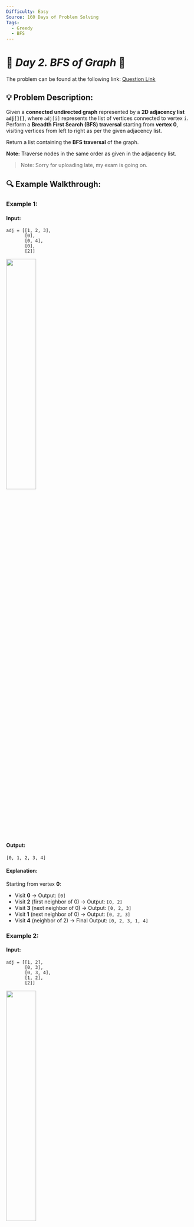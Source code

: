 ```yaml
---
Difficulty: Easy  
Source: 160 Days of Problem Solving  
Tags:
  - Greedy
  - BFS
---
```


# 🚀 _Day 2. BFS of Graph_ 🧠


The problem can be found at the following link: [Question Link](https://www.geeksforgeeks.org/batch/gfg-160-problems/track/graph-gfg-160/problem/bfs-traversal-of-graph)

## 💡 **Problem Description:** 

Given a **connected undirected graph** represented by a **2D adjacency list `adj[][]`**, where `adj[i]` represents the list of vertices connected to vertex `i`.  
Perform a **Breadth First Search (BFS) traversal** starting from **vertex 0**, visiting vertices from left to right as per the given adjacency list.  

Return a list containing the **BFS traversal** of the graph.  

**Note:** Traverse nodes in the same order as given in the adjacency list.  

> Note: Sorry for uploading late, my exam is going on.

## 🔍 **Example Walkthrough:**

### **Example 1:**  

#### **Input:**  
```
adj = [[1, 2, 3],  
       [0],  
       [0, 4],  
       [0],  
       [2]]  
```

<img src="https://github.com/user-attachments/assets/5ab8ff7f-c58c-4035-9993-4de191cf627b" width="40%">

#### **Output:**  
```
[0, 1, 2, 3, 4]
```

#### **Explanation:**  
Starting from vertex **0**:  
- Visit **0** → Output: `[0]`  
- Visit **2** (first neighbor of 0) → Output: `[0, 2]`  
- Visit **3** (next neighbor of 0) → Output: `[0, 2, 3]`  
- Visit **1** (next neighbor of 0) → Output: `[0, 2, 3]`  
- Visit **4** (neighbor of 2) → Final Output: `[0, 2, 3, 1, 4]`

### **Example 2:**  

#### **Input:**  
```
adj = [[1, 2],  
       [0, 3],  
       [0, 3, 4],  
       [1, 2],  
       [2]]  
```

<img src="https://github.com/user-attachments/assets/ab16fb62-988e-4cf6-be87-6aacb50fe9c5" width="40%">

#### **Output:**  
```
[0, 1, 2, 3, 4]
```

#### **Explanation:**  
Starting from vertex **0**:  
- Visit **0** → Output: `[0]`  
- Visit **1** (first neighbor of 0) → Output: `[0, 1]`  
- Visit **2** (next neighbor of 0) → Output: `[0, 1, 2]`  
- Visit **3** (first unvisited neighbor of 2) → Output: `[0, 1, 2, 3]`  
- Visit **4** (next neighbor of 2) → Final Output: `[0, 1, 2, 3, 4]`

## **Constraints:**  
- $1 \leq$ `adj.size()` $\leq 10^4$  
- $1 \leq$ `adj[i][j]` $\leq 10^4$  

## 🎯 **My Approach:**
### **Iterative BFS (Using Queue)**  

### **Algorithm Steps:**  
1. Maintain a **visited array** to track visited nodes.  
2. Use a **queue** to process nodes in a FIFO manner.  
3. Start BFS traversal from node `0` and enqueue it.  
4. Process nodes from the queue and visit their unvisited neighbors in order.  
5. Store the **BFS traversal sequence** in a list.  

## 🕒 **Time and Auxiliary Space Complexity** 
- **Expected Time Complexity:** O(V + E), since each vertex and edge is visited once.  
- **Expected Auxiliary Space Complexity:** O(V), as we store the visited array and queue.  

## 📝 **Solution Code**

## **Code (C++)**  

```cpp
class Solution {
  public:
    vector<int> bfs(vector<vector<int>>& adj) {
        int V = adj.size();
        vector<int> res;
        vector<bool> vis(V, false);
        queue<int> q;
        
        q.push(0);
        vis[0] = true;
        
        while (!q.empty()) {
            int v = q.front();
            q.pop();
            res.push_back(v);
            
            for (int u : adj[v]) {
                if (!vis[u]) {
                    vis[u] = true;
                    q.push(u);
                }
            }
        }
        return res;
    }
};
```

<details>
<summary><h2 align="center">⚡ Alternative Approaches</h2></summary>



## 📊 **2️⃣ Recursive BFS Approach**  
#### **Algorithm Steps:**  
1. Use a helper function for recursion.  
2. Process the front element of the queue.  
3. Enqueue unvisited neighbors and call the function recursively.  

```cpp
class Solution {
public:
    void bfsUtil(queue<int>& q, vector<vector<int>>& adj, vector<int>& res, vector<bool>& vis) {
        if (q.empty()) return;
        int v = q.front();
        q.pop();
        res.push_back(v);
        for (int u : adj[v]) {
            if (!vis[u]) {
                vis[u] = true;
                q.push(u);
            }
        }
        bfsUtil(q, adj, res, vis);
    }
    
    vector<int> bfs(vector<vector<int>>& adj) {
        vector<int> res;
        vector<bool> vis(adj.size(), false);
        queue<int> q;
        q.push(0);
        vis[0] = true;
        bfsUtil(q, adj, res, vis);
        return res;
    }
};
```

#### 📝 **Complexity Analysis:**  
- ✅ **Time Complexity:** O(V + E) - Each vertex and edge are processed once.  
- ✅ **Space Complexity:** O(V) - Due to the recursion stack.  

#### ✅ **Why This Approach?**  
- Uses recursion instead of iteration, which may be preferred in some functional programming paradigms.  
- However, recursion depth could lead to **stack overflow for large graphs**.  


## 🔄 **3️⃣ BFS for Disconnected Graphs**  
#### **Algorithm Steps:**  
1. Iterate through all vertices to ensure that all components are covered.  
2. If a vertex is not visited, initiate BFS from it.  
3. This ensures traversal of all disconnected components.  

```cpp
class Solution {
public:
    vector<int> bfs(vector<vector<int>>& adj) {
        int V = adj.size();
        vector<int> res;
        vector<bool> vis(V, false);
        for (int i = 0; i < V; i++) {
            if (!vis[i]) {
                queue<int> q;
                q.push(i);
                vis[i] = true;
                while (!q.empty()) {
                    int v = q.front();
                    q.pop();
                    res.push_back(v);
                    for (int u : adj[v]) {
                        if (!vis[u]) {
                            vis[u] = true;
                            q.push(u);
                        }
                    }
                }
            }
        }
        return res;
    }
};
```

#### 📝 **Complexity Analysis:**  
- ✅ **Time Complexity:** O(V + E) - Each vertex and edge are processed once.  
- ✅ **Space Complexity:** O(V) - Due to the queue and visited array.  

#### ✅ **Why This Approach?**  
- **Handles disconnected graphs**, ensuring all components are explored.  
- Slightly more complex than basic BFS but necessary for completeness.  


## 📊 **4️⃣ BFS Using Deque (Optimized Queue Handling)**  
#### **Algorithm Steps:**  
1. Instead of `queue<int>`, we use `deque<int>` for optimized front and back operations.  
2. The traversal logic remains the same as the standard BFS approach.  

```cpp
class Solution {
public:
    vector<int> bfs(vector<vector<int>>& adj) {
        int V = adj.size();
        vector<int> res;
        vector<int> vis(V, 0);
        deque<int> q;
        
        vis[0] = 1;
        q.push_back(0);
        
        while (!q.empty()) {
            int v = q.front();
            q.pop_front();
            res.push_back(v);
            
            for (int u : adj[v]) {
                if (!vis[u]) {
                    vis[u] = 1;
                    q.push_back(u);
                }
            }
        }
        return res;
    }
};
```

#### 📝 **Complexity Analysis:**  
- ✅ **Time Complexity:** O(V + E) - Each vertex and edge are processed once.  
- ✅ **Space Complexity:** O(V) - Due to the deque and visited array.  

#### ✅ **Why This Approach?**  
- Using a `deque` can slightly **improve performance** in some cases due to optimized operations compared to `queue<int>`.  
- Useful when frequent push/pop operations from both ends are required.  


### 🆚 **Comparison of Approaches**  

| **Approach**                     | ⏱️ **Time Complexity** | 🗂️ **Space Complexity** | ✅ **Pros**                                   | ⚠️ **Cons**                                    |  
|-----------------------------------|-----------------------|------------------------|----------------------------------------------|------------------------------------------------|  
| **Standard BFS (Queue)**          | 🟢 O(V + E)            | 🟡 O(V)                 | Simple and widely used                      | Fails for disconnected graphs                  |  
| **Recursive BFS**                 | 🟢 O(V + E)            | 🟡 O(V)                 | Recursive and intuitive                     | Risk of stack overflow for large graphs        |  
| **BFS for Disconnected Graphs**   | 🟢 O(V + E)            | 🟡 O(V)                 | Ensures traversal of all components         | Slightly more complex than basic BFS           |  
| **BFS Using (Deque)**               | 🟢 O(V + E)            | 🟡 O(V)                 | Optimized performance using `deque`         | Marginal improvement over normal queue         |  

✅ **Best Choice?**  
- **Use Standard BFS** if the graph is **connected** and efficiency is the priority.  
- **Use BFS for Disconnected Graphs** when handling **multiple components**.  
- **Use Recursive BFS** only if recursion depth is not an issue.  
- **Use Deque BFS** if frequent front and back operations are needed.  

</details>  

## **Code (Java)**  

```java
class Solution {
    public ArrayList<Integer> bfs(ArrayList<ArrayList<Integer>> adj) {
        ArrayList<Integer> r = new ArrayList<>();
        boolean[] v = new boolean[adj.size()];
        Queue<Integer> q = new LinkedList<>();
        q.add(0);
        v[0] = true;
        
        while (!q.isEmpty()) {
            int i = q.poll();
            r.add(i);
            for (int j : adj.get(i)) {
                if (!v[j]) {
                    v[j] = true;
                    q.add(j);
                }
            }
        }
        return r;
    }
}
```

## **Code (Python)**  

```python
from collections import deque

class Solution:
    def bfs(self, adj):
        r, v = [], [False] * len(adj)
        q = deque([0])
        v[0] = True
        while q:
            i = q.popleft()
            r.append(i)
            for j in adj[i]:
                if not v[j]:
                    v[j] = True
                    q.append(j)
        return r
```

## 🎯 **Contribution and Support:**

For discussions, questions, or doubts related to this solution, feel free to connect on LinkedIn: [Any Questions](https://www.linkedin.com/in/het-patel-8b110525a/). Let’s make this learning journey more collaborative!  

⭐ **If you find this helpful, please give this repository a star!** ⭐  

---  

<div align="center">
  <h3><b>📍Visitor Count</b></h3>
</div>

<p align="center">
  <img src="https://profile-counter.glitch.me/Hunterdii/count.svg" />
</p>

